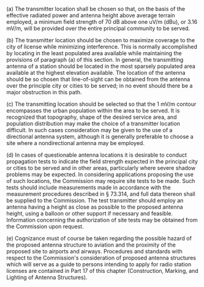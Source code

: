 (a) The transmitter location shall be chosen so that, on the basis of the effective radiated power and antenna height above average terrain employed, a minimum field strength of 70 dB above one uV/m (dBu), or 3.16 mV/m, will be provided over the entire principal community to be served.

(b) The transmitter location should be chosen to maximize coverage to the city of license while minimizing interference. This is normally accomplished by locating in the least populated area available while maintaining the provisions of paragraph (a) of this section. In general, the transmitting antenna of a station should be located in the most sparsely populated area available at the highest elevation available. The location of the antenna should be so chosen that line-of-sight can be obtained from the antenna over the principle city or cities to be served; in no event should there be a major obstruction in this path.

(c) The transmitting location should be selected so that the 1 mV/m contour encompasses the urban population within the area to be served. It is recognized that topography, shape of the desired service area, and population distribution may make the choice of a transmitter location difficult. In such cases consideration may be given to the use of a directional antenna system, although it is generally preferable to choose a site where a nondirectional antenna may be employed.

(d) In cases of questionable antenna locations it is desirable to conduct propagation tests to indicate the field strength expected in the principal city or cities to be served and in other areas, particularly where severe shadow problems may be expected. In considering applications proposing the use of such locations, the Commission may require site tests to be made. Such tests should include measurements made in accordance with the measurement procedures described in § 73.314, and full data thereon shall be supplied to the Commission. The test transmitter should employ an antenna having a height as close as possible to the proposed antenna height, using a balloon or other support if necessary and feasible. Information concerning the authorization of site tests may be obtained from the Commission upon request.

(e) Cognizance must of course be taken regarding the possible hazard of the proposed antenna structure to aviation and the proximity of the proposed site to airports and airways. Procedures and standards with respect to the Commission's consideration of proposed antenna structures which will serve as a guide to persons intending to apply for radio station licenses are contained in Part 17 of this chapter (Construction, Marking, and Lighting of Antenna Structures).

